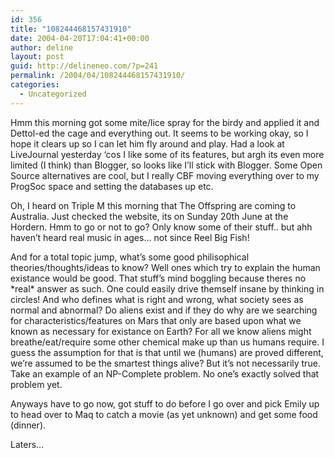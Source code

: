 ```yaml
---
id: 356
title: "108244468157431910"
date: 2004-04-20T17:04:41+00:00
author: deline
layout: post
guid: http://delineneo.com/?p=241
permalink: /2004/04/108244468157431910/
categories:
  - Uncategorized
---
```

Hmm this morning got some mite/lice spray for the birdy and applied it and Dettol-ed the cage and everything out. It seems to be working okay, so I hope it clears up so I can let him fly around and play. Had a look at LiveJournal yesterday &#8216;cos I like some of its features, but argh its even more limited (I think) than Blogger, so looks like I&#8217;ll stick with Blogger. Some Open Source alternatives are cool, but I really CBF moving everything over to my ProgSoc space and setting the databases up etc.

Oh, I heard on Triple M this morning that The Offspring are coming to Australia. Just checked the website, its on Sunday 20th June at the Hordern. Hmm to go or not to go? Only know some of their stuff.. but ahh haven&#8217;t heard real music in ages&#8230; not since Reel Big Fish!

And for a total topic jump, what&#8217;s some good philisophical theories/thoughts/ideas to know? Well ones which try to explain the human existance would be good. That stuff&#8217;s mind boggling because theres no \*real\* answer as such. One could easily drive themself insane by thinking in circles! And who defines what is right and wrong, what society sees as normal and abnormal? Do aliens exist and if they do why are we searching for characteristics/features on Mars that only are based upon what we known as necessary for existance on Earth? For all we know aliens might breathe/eat/require some other chemical make up than us humans require. I guess the assumption for that is that until we (humans) are proved different, we&#8217;re assumed to be the smartest things alive? But it&#8217;s not necessarily true. Take an example of an NP-Complete problem. No one&#8217;s exactly solved that problem yet.

Anyways have to go now, got stuff to do before I go over and pick Emily up to head over to Maq to catch a movie (as yet unknown) and get some food (dinner).

Laters&#8230;
